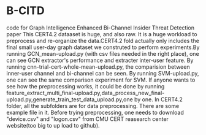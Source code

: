 # B-CITD
code for Graph Intelligence Enhanced Bi-Channel Insider Threat Detection paper
This CERT4.2 dataaset is huge, and also raw. It is a huge workload to preprocess and re-organize the data.CERT4.2 fold actually only includes the final small user-day graph dataset we construted to perform experiments.By running GCN_mean-upload.py (with csv files needed in the right place), one can see GCN extractor's performance and extracter inter-user feature. By running cnn-trial-cert-whole-mean-upload.py, the comparision between inner-user channel and bi-channel can be seen. By running SVM-upload.py, one can see the same comparison experiment for SVM.
If anyone wants to see how the preprocessing works, it could be done by running feature_extract_multi_final-upload.py,data_process_new_final-upload.py,generate_train_test_data_upload.py,one by one. In CERT4.2 folder, all the subfolders are for data preprocessing. There are some example file in it. Before trying preprocessing, one needs to download "device.csv" and "logon.csv" from CMU CERT reasearch center website(too big to up load to github). 
